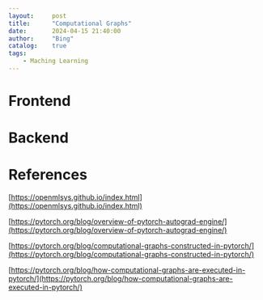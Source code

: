 ```yaml
---
layout:     post
title:      "Computational Graphs"
date:       2024-04-15 21:40:00
author:     "Bing"
catalog:    true
tags:
    - Maching Learning
---
```


# Frontend

# Backend

# References
[https://openmlsys.github.io/index.html](https://openmlsys.github.io/index.html)

[https://pytorch.org/blog/overview-of-pytorch-autograd-engine/](https://pytorch.org/blog/overview-of-pytorch-autograd-engine/)

[https://pytorch.org/blog/computational-graphs-constructed-in-pytorch/](https://pytorch.org/blog/computational-graphs-constructed-in-pytorch/)

[https://pytorch.org/blog/how-computational-graphs-are-executed-in-pytorch/](https://pytorch.org/blog/how-computational-graphs-are-executed-in-pytorch/)